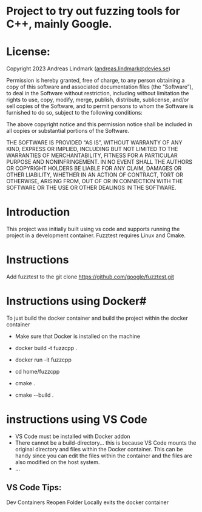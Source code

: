 # Project to try out fuzzing tools for C++, mainly Google. #


# License: #

Copyright 2023 Andreas Lindmark (andreas.lindmark@devies.se)

Permission is hereby granted, free of charge, to any person obtaining a copy of this software and associated documentation files (the “Software”), to deal in the Software without restriction, including without limitation the rights to use, copy, modify, merge, publish, distribute, sublicense, and/or sell copies of the Software, and to permit persons to whom the Software is furnished to do so, subject to the following conditions:

The above copyright notice and this permission notice shall be included in all copies or substantial portions of the Software.

THE SOFTWARE IS PROVIDED “AS IS”, WITHOUT WARRANTY OF ANY KIND, EXPRESS OR IMPLIED, INCLUDING BUT NOT LIMITED TO THE WARRANTIES OF MERCHANTABILITY, FITNESS FOR A PARTICULAR PURPOSE AND NONINFRINGEMENT. IN NO EVENT SHALL THE AUTHORS OR COPYRIGHT HOLDERS BE LIABLE FOR ANY CLAIM, DAMAGES OR OTHER LIABILITY, WHETHER IN AN ACTION OF CONTRACT, TORT OR OTHERWISE, ARISING FROM, OUT OF OR IN CONNECTION WITH THE SOFTWARE OR THE USE OR OTHER DEALINGS IN THE SOFTWARE.

# Introduction #
This project was initially built using vs code and supports running the project in a development container. Fuzztest requires Linux and Cmake.
# Instructions 
Add fuzztest to the 
git clone https://github.com/google/fuzztest.git


# Instructions using Docker#
To just build the docker container and build the project within the docker container

* Make sure that Docker is installed on the machine

* docker build -t fuzzcpp .
* docker run -it fuzzcpp
* cd home/fuzzcpp
* cmake . 
* cmake --build . 

# instructions using VS Code #
* VS Code must be installed with Docker addon
* There cannot be a build-directory... this is because VS Code mounts the original directory and files within the Docker container. This can be handy since you can edit the files within the container and the files are also modified on the host system.
* ...

## VS Code Tips: ##
Dev Containers Reopen Folder Locally exits the docker container